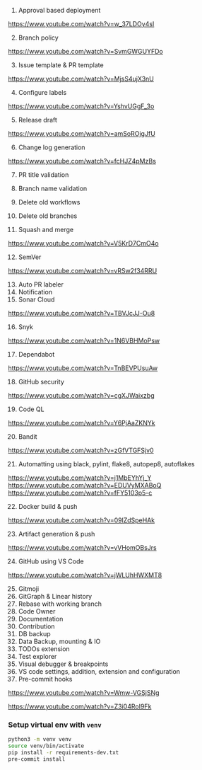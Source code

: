 01. Approval based deployment

https://www.youtube.com/watch?v=w_37LDOy4sI

02. Branch policy

https://www.youtube.com/watch?v=SvmGWGUYFDo

03. Issue template & PR template

https://www.youtube.com/watch?v=MjsS4ujX3nU

04. Configure labels

https://www.youtube.com/watch?v=YshvUGgF_3o

05. Release draft

https://www.youtube.com/watch?v=amSoROjgJfU

06. Change log generation

https://www.youtube.com/watch?v=fcHJZ4pMzBs

07. PR title validation

08. Branch name validation
09. Delete old workflows
10. Delete old branches
11. Squash and merge

https://www.youtube.com/watch?v=V5KrD7CmO4o

12. SemVer

https://www.youtube.com/watch?v=vRSw2f34RRU

13. Auto PR labeler
14. Notification
15. Sonar Cloud

https://www.youtube.com/watch?v=TBVJcJJ-Ou8

16. Snyk

https://www.youtube.com/watch?v=1N6VBHMoPsw

17. Dependabot

https://www.youtube.com/watch?v=TnBEVPUsuAw

18. GitHub security

https://www.youtube.com/watch?v=cgXJWaixzbg

19. Code QL

https://www.youtube.com/watch?v=Y6PjAaZKNYk

20. Bandit

https://www.youtube.com/watch?v=zGfVTGFSjv0


21. Automatting using black, pylint, flake8, autopep8, autoflakes

https://www.youtube.com/watch?v=j1MbEYhYj_Y
https://www.youtube.com/watch?v=EDUVyMXABoQ
https://www.youtube.com/watch?v=fFY5103p5-c


22. Docker build & push

https://www.youtube.com/watch?v=09lZdSpeHAk


23. Artifact generation & push

https://www.youtube.com/watch?v=vVHomOBsJrs


24. GitHub using VS Code

https://www.youtube.com/watch?v=jWLUhHWXMT8


25. Gitmoji
26. GitGraph & Linear history
27. Rebase with working branch
28. Code Owner
29. Documentation
30. Contribution
31. DB backup
32. Data Backup, mounting & IO
33. TODOs extension
34. Test explorer
35. Visual debugger & breakpoints
36. VS code settings, addition, extension and configuration
37. Pre-commit hooks

https://www.youtube.com/watch?v=Wmw-VGSjSNg

https://www.youtube.com/watch?v=Z3i04RoI9Fk

### __Setup virtual env with `venv`__

```bash
python3 -m venv venv
source venv/bin/activate
pip install -r requirements-dev.txt
pre-commit install
```
